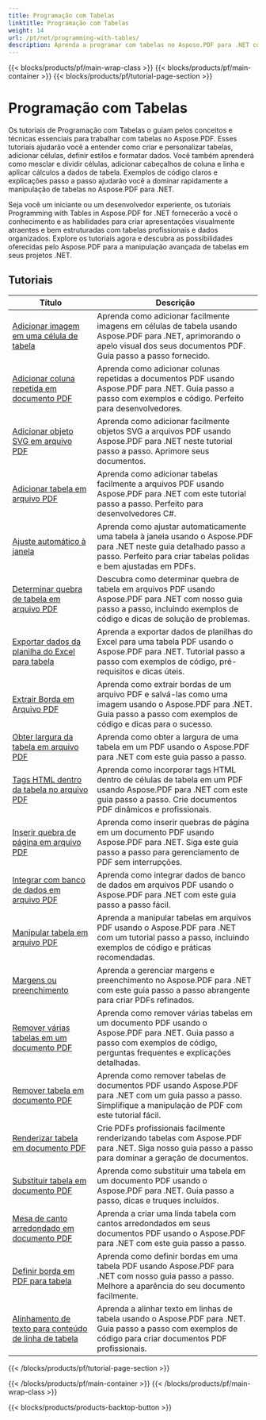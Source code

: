 ```yaml
---
title: Programação com Tabelas
linktitle: Programação com Tabelas
weight: 14
url: /pt/net/programming-with-tables/
description: Aprenda a programar com tabelas no Aspose.PDF para .NET com tutoriais passo a passo.
---
```


{{< blocks/products/pf/main-wrap-class >}}
{{< blocks/products/pf/main-container >}}
{{< blocks/products/pf/tutorial-page-section >}}

# Programação com Tabelas

Os tutoriais de Programação com Tabelas o guiam pelos conceitos e técnicas essenciais para trabalhar com tabelas no Aspose.PDF. Esses tutoriais ajudarão você a entender como criar e personalizar tabelas, adicionar células, definir estilos e formatar dados. Você também aprenderá como mesclar e dividir células, adicionar cabeçalhos de coluna e linha e aplicar cálculos a dados de tabela. Exemplos de código claros e explicações passo a passo ajudarão você a dominar rapidamente a manipulação de tabelas no Aspose.PDF para .NET.

Seja você um iniciante ou um desenvolvedor experiente, os tutoriais Programming with Tables in Aspose.PDF for .NET fornecerão a você o conhecimento e as habilidades para criar apresentações visualmente atraentes e bem estruturadas com tabelas profissionais e dados organizados. Explore os tutoriais agora e descubra as possibilidades oferecidas pelo Aspose.PDF para a manipulação avançada de tabelas em seus projetos .NET.

## Tutoriais
| Título | Descrição |
| --- | --- | 
| [Adicionar imagem em uma célula de tabela](./add-image-in-a-table-cell/) | Aprenda como adicionar facilmente imagens em células de tabela usando Aspose.PDF para .NET, aprimorando o apelo visual dos seus documentos PDF. Guia passo a passo fornecido. |  
| [Adicionar coluna repetida em documento PDF](./add-repeating-column/) | Aprenda como adicionar colunas repetidas a documentos PDF usando Aspose.PDF para .NET. Guia passo a passo com exemplos e código. Perfeito para desenvolvedores. |  
| [Adicionar objeto SVG em arquivo PDF](./add-svg-object/) | Aprenda como adicionar facilmente objetos SVG a arquivos PDF usando Aspose.PDF para .NET neste tutorial passo a passo. Aprimore seus documentos. |  
| [Adicionar tabela em arquivo PDF](./add-table/) | Aprenda como adicionar tabelas facilmente a arquivos PDF usando Aspose.PDF para .NET com este tutorial passo a passo. Perfeito para desenvolvedores C#. |  
| [Ajuste automático à janela](./auto-fit-to-window/) | Aprenda como ajustar automaticamente uma tabela à janela usando o Aspose.PDF para .NET neste guia detalhado passo a passo. Perfeito para criar tabelas polidas e bem ajustadas em PDFs. |  
| [Determinar quebra de tabela em arquivo PDF](./determine-table-break/) | Descubra como determinar quebra de tabela em arquivos PDF usando Aspose.PDF para .NET com nosso guia passo a passo, incluindo exemplos de código e dicas de solução de problemas. |  
| [Exportar dados da planilha do Excel para tabela](./export-excel-worksheet-data-to-table/) | Aprenda a exportar dados de planilhas do Excel para uma tabela PDF usando o Aspose.PDF para .NET. Tutorial passo a passo com exemplos de código, pré-requisitos e dicas úteis. |  
| [Extrair Borda em Arquivo PDF](./extract-border/) | Aprenda como extrair bordas de um arquivo PDF e salvá-las como uma imagem usando o Aspose.PDF para .NET. Guia passo a passo com exemplos de código e dicas para o sucesso. |  
| [Obter largura da tabela em arquivo PDF](./get-table-width/) | Aprenda como obter a largura de uma tabela em um PDF usando o Aspose.PDF para .NET com este guia passo a passo. |  
| [Tags HTML dentro da tabela no arquivo PDF](./html-tags-inside-table/) | Aprenda como incorporar tags HTML dentro de células de tabela em um PDF usando Aspose.PDF para .NET com este guia passo a passo. Crie documentos PDF dinâmicos e profissionais. |  
| [Inserir quebra de página em arquivo PDF](./insert-page-break/) | Aprenda como inserir quebras de página em um documento PDF usando Aspose.PDF para .NET. Siga este guia passo a passo para gerenciamento de PDF sem interrupções. |  
| [Integrar com banco de dados em arquivo PDF](./integrate-with-database/) | Aprenda como integrar dados de banco de dados em arquivos PDF usando o Aspose.PDF para .NET com este guia passo a passo fácil. |  
| [Manipular tabela em arquivo PDF](./manipulate-table/) | Aprenda a manipular tabelas em arquivos PDF usando o Aspose.PDF para .NET com um tutorial passo a passo, incluindo exemplos de código e práticas recomendadas. |  
| [Margens ou preenchimento](./margins-or-padding/) | Aprenda a gerenciar margens e preenchimento no Aspose.PDF para .NET com este guia passo a passo abrangente para criar PDFs refinados. |  
| [Remover várias tabelas em um documento PDF](./remove-multiple-tables/) | Aprenda como remover várias tabelas em um documento PDF usando o Aspose.PDF para .NET. Guia passo a passo com exemplos de código, perguntas frequentes e explicações detalhadas. |  
| [Remover tabela em documento PDF](./remove-table/) | Aprenda como remover tabelas de documentos PDF usando Aspose.PDF para .NET com um guia passo a passo. Simplifique a manipulação de PDF com este tutorial fácil. |  
| [Renderizar tabela em documento PDF](./render-table/) | Crie PDFs profissionais facilmente renderizando tabelas com Aspose.PDF para .NET. Siga nosso guia passo a passo para dominar a geração de documentos. |  
| [Substituir tabela em documento PDF](./replace-table/) | Aprenda como substituir uma tabela em um documento PDF usando o Aspose.PDF para .NET. Guia passo a passo, dicas e truques incluídos. |  
| [Mesa de canto arredondado em documento PDF](./rounded-corner-table/) | Aprenda a criar uma linda tabela com cantos arredondados em seus documentos PDF usando o Aspose.PDF para .NET com este guia passo a passo. |  
| [Definir borda em PDF para tabela](./set-border/) | Aprenda como definir bordas em uma tabela PDF usando Aspose.PDF para .NET com nosso guia passo a passo. Melhore a aparência do seu documento facilmente. |  
| [Alinhamento de texto para conteúdo de linha de tabela](./text-alignment-for-table-row-content/) | Aprenda a alinhar texto em linhas de tabela usando o Aspose.PDF para .NET. Guia passo a passo com exemplos de código para criar documentos PDF profissionais. |  
{{< /blocks/products/pf/tutorial-page-section >}}

{{< /blocks/products/pf/main-container >}}
{{< /blocks/products/pf/main-wrap-class >}}

{{< blocks/products/products-backtop-button >}}
